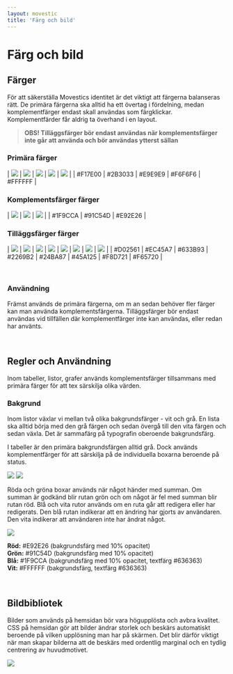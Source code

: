 ```yaml
---
layout: movestic
title: 'Färg och bild'
---
```


# Färg och bild
  
## Färger
  
För att säkerställa Movestics identitet är det viktigt att färgerna balanseras rätt. 
De primära färgerna ska alltid ha ett övertag i fördelning, medan komplementfärger endast skall användas som färgklickar. 
Komplementfärder får aldrig ta överhand i en layout.
  
> **OBS! Tilläggsfärger bör endast användas när komplementsfärger inte går att använda och bör användas ytterst sällan**
  
  
### Primära färger
  
| ![]({{site.baseurl}}/img/F17E00.png) | ![]({{site.baseurl}}/img/2B3033.png) | ![]({{site.baseurl}}/img/E9E9E9.png) | ![]({{site.baseurl}}/img/F6F6F6.png) | ![]({{site.baseurl}}/img/FFFFFF.png) |
| #F17E00 | #2B3033 | #E9E9E9 | #F6F6F6 | #FFFFFF |

### Komplementsfärger färger
  
| ![]({{site.baseurl}}/img/1F9CCA.png) | ![]({{site.baseurl}}/img/91C54D.png) | ![]({{site.baseurl}}/img/E92E26.png) |
| #1F9CCA | #91C54D | #E92E26 |

### Tilläggsfärger färger

| ![]({{site.baseurl}}/img/D02561.png) | ![]({{site.baseurl}}/img/EC45A7.png) | ![]({{site.baseurl}}/img/633B93.png) | ![]({{site.baseurl}}/img/2269B2.png) | ![]({{site.baseurl}}/img/24BA87.png) | ![]({{site.baseurl}}/img/45A125.png) | ![]({{site.baseurl}}/img/F8D721.png) | ![]({{site.baseurl}}/img/F65720.png) |
| #D02561 | #EC45A7 | #633B93 | #2269B2 | #24BA87 | #45A125 | #F8D721 | #F65720 |
  
<br />
  
### Användning
Främst används de primära färgerna, om m an sedan behöver fler färger kan man använda komplementsfärgerna.
Tilläggsfärger bör endast användas vid tillfällen där komplementfärger inte kan användas, eller redan har använts.
  
<br /> 

## Regler och Användning
Inom tabeller, listor, grafer används komplementsfärger tillsammans med primära färger för att tex särskilja olika värden.
  
### Bakgrund
  
Inom listor växlar vi mellan två olika bakgrundsfärger - vit och grå. En lista ska alltid börja med den grå färgen och sedan övergå till den vita färgen och sedan växla.
Det är sammafärg på typografin oberoende bakgrundsfärg.

I tabeller är den primära bakgrundsfärgen alltid grå. Dock används komplementfärger för att särskilja på de individuella boxarna beroende på status.
 
![]({{site.baseurl}}/img/tabellvanster.png)
![]({{site.baseurl}}/img/tabellcenter.png)

Röda och gröna boxar används när något händer med summan. Om summan är godkänd blir rutan grön och om något är fel med summan blir rutan röd.
Blå och vita rutor används om en ruta går att redigera eller har redigerats. Den blå rutan indikerar att en ändring har gjorts av användaren. Den vita indikerar att användaren inte har ändrat något.

![]({{site.baseurl}}/img/tabellboxar.png)
  
**Röd:** #E92E26 (bakgrundsfärg med 10% opacitet)  
**Grön:** #91C54D (bakgrundsfärg med 10% opacitet)  
**Blå:** #1F9CCA (bakgrundsfärg med 10% opacitet, textfärg #636363)  
**Vit:** #FFFFFF (bakgrundsfärg, textfärg #636363)  
 
<br />

## Bildbibliotek
Bilder som används på hemsidan bör vara högupplösta och avbra kvalitet. 
CSS på hemsidan gör att bilder ändrar storlek och beskärs automatiskt beroende på vilken upplösning man har på skärmen. 
Det blir därför viktigt när man skapar bilderna att de beskärs med ordentlig marginal och en tydlig centrering av huvudmotivet.
  
![]({{site.baseurl}}/img/bildkvalitet.png)
  